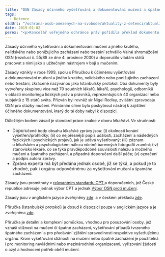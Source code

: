 ```yaml
---
title: "OSN Zásady účinného vyšetřování a dokumentování mučení a špatného zacházení konečně v češtině"
tags:
  - Detence
oldUrl: "/ochrana-osob-omezenych-na-svobode/aktuality-z-detenci/aktuality-z-detenci-2019/osn-zasady-ucinneho-vysetrovani-a-dokumentovani-muceni-a-spatneho-zachazeni-konecn-1/"
date: 2019-01-02
perex: "<p>Kancelář veřejného ochránce práv pořídila překlad dokumentu OSN, který od roku 1999 představuje mezinárodní standard vyšetřování a dokumentování špatného zacházení.</p>"
---
```


<!-- imported from the old website -->

<p style="line-height: 17.92px; font-size: 12.8px;">Zásady účinného vyšetřování a dokumentování mučení a jiného krutého, nelidského nebo ponižujícího zacházení nebo trestání schválilo Valné shromáždění OSN (rezolucí č. 55/89 ze dne 4. prosince 2000) a doporučilo vládám států pracovat s nimi jako s užitečným nástrojem v boji s mučením.</p><p style="line-height: 17.92px; font-size: 12.8px;">Zásady vznikly v roce 1999, spolu s Příručkou k účinnému vyšetřování a dokumentování mučení a jiného krutého, nelidského nebo ponižujícího zacházení nebo trestání, zkráceně nazývanou jako Istanbulský protokol. Oba dokumenty byly vytvořeny skupinou více než 70 soudních lékařů, lékařů, psychologů, odborníků v oblasti monitoringu lidských práv a právníků, reprezentujících 40 organizací nebo subjektů z 15 států světa. Přizván byl rovněž sir Nigel Rodley, zvláštní zpravodaje OSN pro otázky mučení. Primárním cílem bylo poskytnout nástroj k zajištění účinného dokumentování, který do té doby nebyl k dispozici.</p><p style="line-height: 17.92px; font-size: 12.8px;">Důležitým bodem zásad je standard práce znalce v oboru lékařství. Ve stručnosti:</p><ul><li>Doporu<span style="background-color: initial; font-size: 12.8px;">čené body obsahu lékařské zprávy jsou: (i) okolnosti konání vyšetření/prohlídky; (ii) co nejpřesnější popis událostí, zacházení a následných fyzických i psychických projevů, jak je udává vyšetřovaný; (iii) záznam o lékařském a psychologickém nálezu včetně barevných fotografií zranění; (iv) stanovisko lékaře, co se týká pravděpodobné souvislosti nálezu a možného mučení a špatného zacházení, a případné doporučení další péče; (v) označení a podpis autora zprávy.</span></li><li>Zpráva experta má být předána jednak osobě, jíž se týká, a pokud je to vhodné, pak i orgánu odpovědnému za vyšetřová<span style="background-color: initial; font-size: 12.8px;">ní mučení a špatného zacházení.</span></li></ul><p style="line-height: 17.92px; font-size: 12.8px;"><span style="font-size: 12.8px;">Zásady jsou promítnuty v </span><a href="https://rm.coe.int/16806ccc36" target="_blank" style="font-size: 12.8px;">relevantním standardu CPT </a><span style="font-size: 12.8px;">a doporučeních, jež České republice adresuje jednak výbor CPT a jednak </span><a href="https://www.ochrance.cz/ochrana-osob-omezenych-na-svobode/aktuality-z-detenci/aktuality-z-detenci-2018/osn-vybor-proti-muceni-adresoval-ceske-republice-nova-doporuceni/" target="_blank" style="font-size: 12.8px;">Výbor OSN proti mučení</a><span style="font-size: 12.8px;">.</span></p><p style="line-height: 17.92px; font-size: 12.8px;">Zásady jsou v anglickém jazyce zveřejněny <a href="https://www.ohchr.org/EN/ProfessionalInterest/Pages/EffectiveInvestigationAndDocumentationOfTorture.aspx" target="_blank">zde</a>  a v českém překladu <a href="https://www.ochrance.cz/fileadmin/user_upload/ochrana_osob/Ostatni/Zasady-ucinneho-vysetrovani.pdf" target="_blank">zde</a>.</p><p style="line-height: 17.92px; font-size: 12.8px;">Příručka (Istanbulský protokol) je dosud k dispozici pouze v anglickém jazyce a je zveřejněna <a href="https://www.refworld.org/docid/4638aca62.html" target="_blank">zde</a>.</p><p style="line-height: 17.92px; font-size: 12.8px;">Příručka je detailní a komplexní pomůckou, vhodnou pro posuzování osoby, jež vznáší stížnost na mučení či špatné zacházení, vyšetřování případů tvrzeného špatného zacházení a pro předávání zjištění spravedlnosti respektive vyšetřujícímu orgánu. Krom vyšetřování stížností na mučení nebo špatné zacházení je použitelná i pro monitoring nevládními nebo mezinárodními organizacemi, vyřizování žádostí o azyl a hodnocení potřeb obětí mučení.</p>
